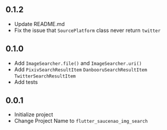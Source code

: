 ## 0.1.2
- Update README.md
- Fix the issue that `SourcePlatform` class never return `twitter`

## 0.1.0
- Add `ImageSearcher.file()` and `ImageSearcher.uri()`
- Add `PixivSearchResultItem` `DanbooruSearchResultItem` `TwitterSearchResultItem`
- Add tests

## 0.0.1

- Initialize project
- Change Project Name to 
`flutter_saucenao_img_search`
